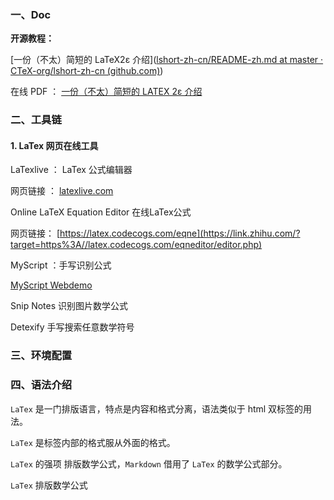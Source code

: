 ### 一、Doc

**开源教程：**

[一份（不太）简短的 LaTeX2ε 介绍]([lshort-zh-cn/README-zh.md at master · CTeX-org/lshort-zh-cn (github.com)](https://github.com/CTeX-org/lshort-zh-cn/blob/master/README-zh.md#一份不太简短的-latex2ε-介绍)) 

在线 PDF ： [一份（不太）简短的 LATEX 2ε 介绍](https://mirror.las.iastate.edu/tex-archive/info/lshort/chinese/lshort-zh-cn.pdf) 



### 二、工具链

#### **1. LaTex 网页在线工具**

LaTexlive  ： LaTex 公式编辑器 

 网页链接 ： [latexlive.com](https://www.latexlive.com/)

Online LaTeX Equation Editor  在线LaTex公式

网页链接： [https://latex.codecogs.com/eqne](https://link.zhihu.com/?target=https%3A//latex.codecogs.com/eqneditor/editor.php)

MyScript ：手写识别公式

[MyScript Webdemo](https://webdemo.myscript.com/)

Snip Notes  识别图片数学公式

Detexify  手写搜索任意数学符号







### 三、环境配置







### 四、语法介绍

`LaTex` 是一门排版语言，特点是内容和格式分离，语法类似于 html  双标签的用法。

`LaTex` 是标签内部的格式服从外面的格式。

`LaTex` 的强项 排版数学公式，`Markdown` 借用了 `LaTex` 的数学公式部分。



`LaTex` 排版数学公式







 